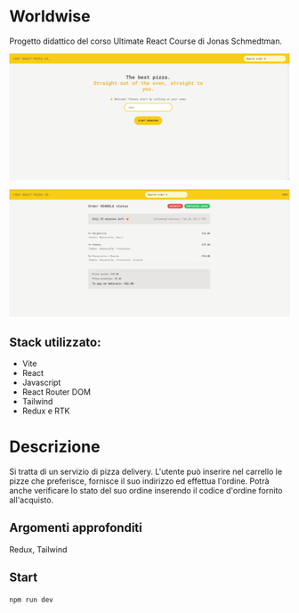 # Worldwise

Progetto didattico del corso Ultimate React Course di Jonas Schmedtman.

![Preview](https://github.com/LorenzoLoPresti/images/blob/main/fast-react-pizza/image1.png)

![Preview](https://github.com/LorenzoLoPresti/images/blob/main/fast-react-pizza/image2.png)

## Stack utilizzato:

- Vite
- React
- Javascript
- React Router DOM
- Tailwind
- Redux e RTK

# Descrizione

Si tratta di un servizio di pizza delivery. L'utente può inserire nel carrello le pizze che preferisce, fornisce il suo indirizzo ed effettua l'ordine.
Potrà anche verificare lo stato del suo ordine inserendo il codice d'ordine fornito all'acquisto.

## Argomenti approfonditi

Redux, Tailwind

## Start

`npm run dev`
